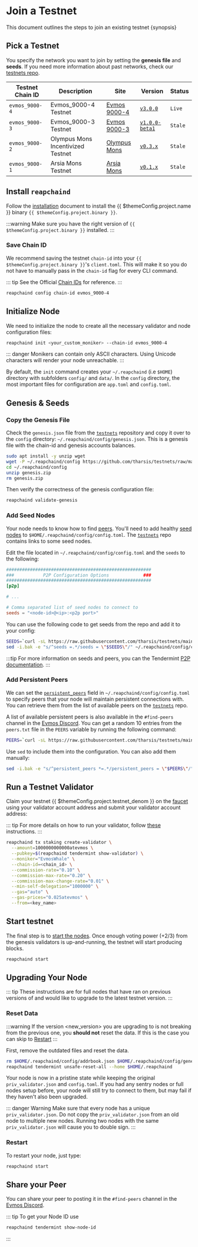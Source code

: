 <!--
order: 4
-->

# Join a Testnet

This document outlines the steps to join an existing testnet {synopsis}

## Pick a Testnet

You specify the network you want to join by setting the **genesis file** and **seeds**. If you need more information about past networks, check our [testnets repo](https://github.com/tharsis/testnets).

| Testnet Chain ID | Description                       | Site                                                                       | Version                                                                      | Status  |
| ---------------- | --------------------------------- | -------------------------------------------------------------------------- | ---------------------------------------------------------------------------- | ------- |
| `evmos_9000-4`   | Evmos_9000-4 Testnet              | [Evmos 9000-4](https://github.com/tharsis/testnets/tree/main/evmos_9000-4) | [`v3.0.0`](https://github.com/reapchain/reapchain/releases/tag/v3.0.0)             | `Live`  |
| `evmos_9000-3`   | Evmos_9000-3 Testnet              | [Evmos 9000-3](https://github.com/tharsis/testnets/tree/main/evmos_9000-3) | [`v1.0.0-beta1`](https://github.com/reapchain/reapchain/releases/tag/v1.0.0-beta1) | `Stale` |
| `evmos_9000-2`   | Olympus Mons Incentivized Testnet | [Olympus Mons](https://github.com/tharsis/testnets/tree/main/olympus_mons) | [`v0.3.x`](https://github.com/reapchain/reapchain/releases)                        | `Stale` |
| `evmos_9000-1`   | Arsia Mons Testnet                | [Arsia Mons](https://github.com/tharsis/testnets/tree/main/arsia_mons)     | [`v0.1.x`](https://github.com/reapchain/reapchain/releases)                        | `Stale` |

## Install `reapchaind`

Follow the [installation](./quickstart/installation.md) document to install the {{ $themeConfig.project.name }} binary `{{ $themeConfig.project.binary }}`.

:::warning
Make sure you have the right version of `{{ $themeConfig.project.binary }}` installed.
:::

### Save Chain ID

We recommend saving the testnet `chain-id` into your `{{ $themeConfig.project.binary }}`'s `client.toml`. This will make it so you do not have to manually pass in the `chain-id` flag for every CLI command.

::: tip
See the Official [Chain IDs](./../users/technical_concepts/chain_id.md#official-chain-ids) for reference.
:::

```bash
reapchaind config chain-id evmos_9000-4
```

## Initialize Node

We need to initialize the node to create all the necessary validator and node configuration files:

```bash
reapchaind init <your_custom_moniker> --chain-id evmos_9000-4
```

::: danger
Monikers can contain only ASCII characters. Using Unicode characters will render your node unreachable.
:::

By default, the `init` command creates your `~/.reapchaind` (i.e `$HOME`) directory with subfolders `config/` and `data/`.
In the `config` directory, the most important files for configuration are `app.toml` and `config.toml`.

## Genesis & Seeds

### Copy the Genesis File

Check the `genesis.json` file from the [`testnets`](https://github.com/tharsis/testnets) repository and copy it over to the `config` directory: `~/.reapchaind/config/genesis.json`. This is a genesis file with the chain-id and genesis accounts balances.

```bash
sudo apt install -y unzip wget
wget -P ~/.reapchaind/config https://github.com/tharsis/testnets/raw/main/evmos_9000-4/genesis.zip
cd ~/.reapchaind/config
unzip genesis.zip
rm genesis.zip
```

Then verify the correctness of the genesis configuration file:

```bash
reapchaind validate-genesis
```

### Add Seed Nodes

Your node needs to know how to find [peers](https://docs.tendermint.com/master/tendermint-core/using-tendermint.html#peers). You'll need to add healthy [seed nodes](https://docs.tendermint.com/master/tendermint-core/using-tendermint.html#seed) to `$HOME/.reapchaind/config/config.toml`. The [`testnets`](https://github.com/tharsis/testnets) repo contains links to some seed nodes.

Edit the file located in `~/.reapchaind/config/config.toml` and the `seeds` to the following:

```toml
#######################################################
###           P2P Configuration Options             ###
#######################################################
[p2p]

# ...

# Comma separated list of seed nodes to connect to
seeds = "<node-id>@<ip>:<p2p port>"
```

You can use the following code to get seeds from the repo and add it to your config:

```bash
SEEDS=`curl -sL https://raw.githubusercontent.com/tharsis/testnets/main/evmos_9000-4/seeds.txt | awk '{print $1}' | paste -s -d, -`
sed -i.bak -e "s/^seeds =.*/seeds = \"$SEEDS\"/" ~/.reapchaind/config/config.toml
```

:::tip
For more information on seeds and peers, you can the Tendermint [P2P documentation](https://docs.tendermint.com/master/spec/p2p/peer.html).
:::

### Add Persistent Peers

We can set the [`persistent_peers`](https://docs.tendermint.com/master/tendermint-core/using-tendermint.html#persistent-peer) field in `~/.reapchaind/config/config.toml` to specify peers that your node will maintain persistent connections with. You can retrieve them from the list of
available peers on the [`testnets`](https://github.com/tharsis/testnets) repo.

A list of available persistent peers is also available in the `#find-peers` channel in the [Evmos Discord](https://discord.gg/evmos). You can get a random 10 entries from the `peers.txt` file in the `PEERS` variable by running the following command:

```bash
PEERS=`curl -sL https://raw.githubusercontent.com/tharsis/testnets/main/evmos_9000-4/peers.txt | sort -R | head -n 10 | awk '{print $1}' | paste -s -d, -`
```

Use `sed` to include them into the configuration. You can also add them manually:

```bash
sed -i.bak -e "s/^persistent_peers *=.*/persistent_peers = \"$PEERS\"/" ~/.reapchaind/config/config.toml
```

## Run a Testnet Validator

Claim your testnet {{ $themeConfig.project.testnet_denom }} on the [faucet](./../developers/faucet.md) using your validator account address and submit your validator account address:

::: tip
For more details on how to run your validator, follow [these](./setup/run_validator.md) instructions.
:::

```bash
reapchaind tx staking create-validator \
  --amount=1000000000000atevmos \
  --pubkey=$(reapchaind tendermint show-validator) \
  --moniker="EvmosWhale" \
  --chain-id=<chain_id> \
  --commission-rate="0.10" \
  --commission-max-rate="0.20" \
  --commission-max-change-rate="0.01" \
  --min-self-delegation="1000000" \
  --gas="auto" \
  --gas-prices="0.025atevmos" \
  --from=<key_name>
```

## Start testnet

The final step is to [start the nodes](./quickstart/run_node.md#start-node). Once enough voting power (+2/3) from the genesis validators is up-and-running, the testnet will start producing blocks.

```bash
reapchaind start
```

## Upgrading Your Node

::: tip
These instructions are for full nodes that have ran on previous versions of and would like to upgrade to the latest testnet version.
:::

### Reset Data

:::warning
If the version <new_version> you are upgrading to is not breaking from the previous one, you **should not** reset the data. If this is the case you can skip to [Restart](#restart)
:::

First, remove the outdated files and reset the data.

```bash
rm $HOME/.reapchaind/config/addrbook.json $HOME/.reapchaind/config/genesis.json
reapchaind tendermint unsafe-reset-all --home $HOME/.reapchaind
```

Your node is now in a pristine state while keeping the original `priv_validator.json` and `config.toml`. If you had any sentry nodes or full nodes setup before,
your node will still try to connect to them, but may fail if they haven't also
been upgraded.

::: danger Warning
Make sure that every node has a unique `priv_validator.json`. Do not copy the `priv_validator.json` from an old node to multiple new nodes. Running two nodes with the same `priv_validator.json` will cause you to double sign.
:::

### Restart

To restart your node, just type:

```bash
reapchaind start
```

## Share your Peer

You can share your peer to posting it in the `#find-peers` channel in the [Evmos Discord](https://discord.gg/evmos).

::: tip
To get your Node ID use

```bash
reapchaind tendermint show-node-id
```

:::
